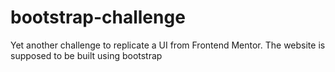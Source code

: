 # bootstrap-challenge
 Yet another challenge to replicate  a UI from Frontend Mentor. The website is supposed to be built using bootstrap

